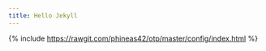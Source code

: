 ```yaml
---
title: Hello Jekyll
---
```

{% include https://rawgit.com/phineas42/otp/master/config/index.html %}
